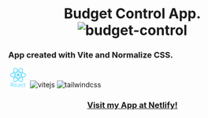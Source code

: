 <h1 align="center">Budget Control App.<br>
<img src="https://cdn.iconscout.com/icon/free/png-256/budget-1850786-1571027.png" alt="budget-control" width="45" height="45" /></h1> 
<h3>App created with Vite and Normalize CSS.</h3>
<p>
<img src="https://raw.githubusercontent.com/devicons/devicon/master/icons/react/react-original-wordmark.svg" alt="react" width="40" height="40" /> 
<img src="https://vectorwiki.com/images/bjlcA__vitejs.svg" alt="vitejs" width="40" height="40" />
<img src="https://necolas.github.io/normalize.css/logo.svg" alt="tailwindcss" width="40" height="40" />
</p>

<a href="https://trassi-budget-control.netlify.app"><h3 align="center">Visit my App at Netlify!</h3></a>